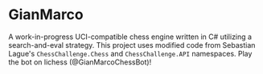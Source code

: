 # GianMarco

A work-in-progress UCI-compatible chess engine written in C# utilizing a search-and-eval strategy. This project uses modified code from Sebastian Lague's `ChessChallenge.Chess` and `ChessChallenge.API` namespaces. Play the bot on lichess (@GianMarcoChessBot)!